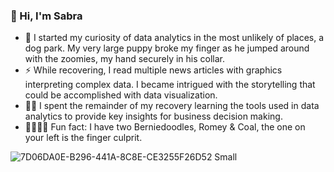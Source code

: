### 👋 Hi, I'm Sabra


 - 🐾 I started my curiosity of data analytics in the most unlikely of places, a dog park. My very large puppy broke my finger as he jumped 
 around with the zoomies, my hand securely in his collar.
 - ⚡️ While recovering, I read multiple news articles with graphics interpreting complex data. I became intrigued with the storytelling that could be 
 accomplished with data visualization.
 - 👩‍💻 I spent the remainder of my recovery learning the tools used in data analytics to provide key insights for business decision making.
 - 🐕‍🦺🐕‍🦺 Fun fact: I have two Berniedoodles, Romey & Coal, the one on your left is the finger culprit.

![7D06DA0E-B296-441A-8C8E-CE3255F26D52 Small](https://user-images.githubusercontent.com/120127745/212431093-aa4327fd-8878-4bb6-9d5c-0429a006d8b5.jpeg)








